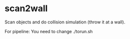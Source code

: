 # scan2wall
Scan objects and do collision simulation (throw it at a wall).

For pipeline:
You need to change ./torun.sh